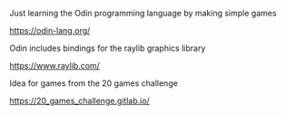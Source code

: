 Just learning the Odin programming language by making simple games

https://odin-lang.org/



Odin includes bindings for the raylib graphics library

https://www.raylib.com/



Idea for games from the 20 games challenge

https://20_games_challenge.gitlab.io/

